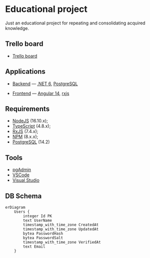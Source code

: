 # Educational project

Just an educational project for repeating and consolidating acquired knowledge.

## Trello board

- [Trello board](https://trello.com/b/PxRSBkcz/educational)

## Applications

- [Backend](./backend) — [.NET 6](https://www.c-sharpcorner.com/article/what-is-new-in-net-6-0/), [PostgreSQL](https://www.postgresql.org)

- [Frontend](./frontend) — [Angular 14](https://angular.io/), [rxjs](https://rxjs.dev)

## Requirements

- [NodeJS](https://nodejs.org/en/) (16.10.x);
- [TypeScript](https://www.typescriptlang.org/) (4.8.x);
- [RxJS](https://rxjs.dev/) (7.4.x);
- [NPM](https://www.npmjs.com/) (8.x.x);
- [PostgreSQL](https://www.postgresql.org/) (14.2)

## Tools

- [pgAdmin](https://www.pgadmin.org/)
- [VSCode](https://code.visualstudio.com/)
- [Visual Studio](https://visualstudio.microsoft.com/vs/)

## DB Schema

```mermaid
erDiagram
    Users {
        integer Id PK
        text UserName
        timestamp_with_time_zone CreatedAt
        timestamp_with_time_zone UpdatedAt
        bytea PasswordHash
        bytea PasswordSalt
        timestamp_with_time_zone VerifiedAt
        text Email
    }
```
